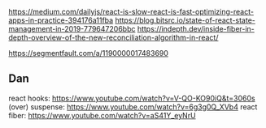 https://medium.com/dailyjs/react-is-slow-react-is-fast-optimizing-react-apps-in-practice-394176a11fba
https://blog.bitsrc.io/state-of-react-state-management-in-2019-779647206bbc
https://indepth.dev/inside-fiber-in-depth-overview-of-the-new-reconciliation-algorithm-in-react/

https://segmentfault.com/a/1190000017483690

## Dan

react hooks: https://www.youtube.com/watch?v=V-QO-KO90iQ&t=3060s (over)
suspense: https://www.youtube.com/watch?v=6g3g0Q_XVb4
react fiber: https://www.youtube.com/watch?v=aS41Y_eyNrU